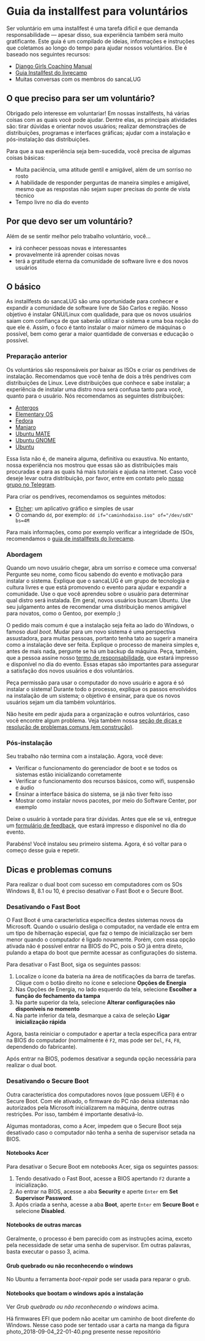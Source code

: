 # Guia da installfest para voluntários

Ser voluntário em uma installfest é uma tarefa difícil e que demanda
responsabilidade — apesar disso, sua experiência também será muito
gratificante. Este guia é um compilado de ideias, informações e instruções que
coletamos ao longo do tempo para ajudar nossos voluntários. Ele é baseado nos
seguintes recursos:

* [Django Girls Coaching Manual](https://coach.djangogirls.org/)
* [Guia Installfest do livrecamp](https://github.com/LivreCamp/documentos/wiki/Guia-Installfest)
* Muitas conversas com os membros do sancaLUG

## O que preciso para ser um voluntário?

Obrigado pelo interesse em voluntariar! Em nossas installfests, há várias
coisas com as quais você pode ajudar. Dentre elas, as principais atividades
são: tirar dúvidas e orientar novos usuários; realizar demonstrações de
distribuições, programas e interfaces gráficas; ajudar com a instalação e
pós-instalação das distribuições.

Para que a sua experiência seja bem-sucedida, você precisa de algumas coisas
básicas:

* Muita paciência, uma atitude gentil e amigável, além de um sorriso no rosto
* A habilidade de responder perguntas de maneira simples e amigável, mesmo que
  as respostas não sejam super precisas do ponte de vista técnico
* Tempo livre no dia do evento

## Por que devo ser um voluntário?

Além de se sentir melhor pelo trabalho voluntário, você…

* irá conhecer pessoas novas e interessantes
* provavelmente irá aprender coisas novas
* terá a gratitude eterna da comunidade de software livre e dos novos usuários

## O básico

As installfests do sancaLUG são uma oportunidade para conhecer e expandir a
comunidade de software livre de São Carlos e região. Nosso objetivo é instalar
GNU/Linux com qualidade, para que os novos usuários saiam com confiança de que
saberão utilizar o sistema e uma boa noção do que ele é. Assim, o foco é tanto
instalar o maior número de máquinas o possível, bem como gerar a maior
quantidade de conversas e educação o possível.

### Preparação anterior

Os voluntários são responsáveis por baixar as ISOs e criar os pendrives de
instalação. Recomendamos que você tenha de dois a três pendrives com
distribuições de Linux. Leve distribuições que conhece e sabe instalar; a
experiência de instalar uma distro nova será confusa tanto para você, quanto
para o usuário. Nós recomendamos as seguintes distribuições:

* [Antergos](https://antergos.com/)
* [Elementary OS](https://elementary.io/)
* [Fedora](https://getfedora.org/)
* [Manjaro](https://manjaro.org/)
* [Ubuntu MATE](https://ubuntu-mate.org/)
* [Ubuntu GNOME](https://ubuntugnome.org/)
* [Ubuntu](https://www.ubuntu.com/)

Essa lista não é, de maneira alguma, definitiva ou exaustiva. No entanto, nossa
experiência nos mostrou que essas são as distribuições mais procuradas e para
as quais há mais tutoriais e ajuda na internet. Caso você deseje levar outra
distribuição, por favor, entre em contato pelo [nosso grupo no
Telegram](https://t.me/sancaLUG).

Para criar os pendrives, recomendamos os seguintes métodos:

* [Etcher](https://etcher.io/): um aplicativo gráfico e simples de usar
* O comando `dd`, por exemplo: `dd if="caminhodaiso.iso" of="/dev/sdX" bs=4M`

Para mais informações, como por exemplo verificar a integridade de ISOs,
recomendamos o [guia de installfests do livrecamp][guia-livrecamp].

[guia-livrecamp]: https://github.com/LivreCamp/documentos/wiki/Guia-Installfest#verificando-integridade-da-iso

### Abordagem

Quando um novo usuário chegar, abra um sorriso e comece uma conversa! Pergunte
seu nome, como ficou sabendo do evento e motivação para instalar o sistema.
Explique que o sancaLUG é um grupo de tecnologia e cultura livres e que está
promovendo o evento para ajudar e expandir a comunidade. Use o que você
aprendeu sobre o usuário para determinar qual distro será instalada. Em geral,
novos usuários buscam Ubuntu. Use seu julgamento antes de recomendar uma
distribuição menos amigável para novatos, como o Gentoo, por exemplo ;)

O pedido mais comum é que a instalação seja feita ao lado do Windows, o famoso
_dual boot_. Mudar para um novo sistema é uma perspectiva assustadora, para
muitas pessoas, portanto tenha tato ao sugerir a maneira como a instalação deve
ser feita. Explique o processo de maneira simples e, antes de mais nada,
pergunte se há um backup da máquina. Peça, também, que a pessoa assine nosso
[termo de responsabilidade][termo-responsabilidade], que estará impresso e
disponível no dia do evento. Essas etapas são importantes para assegurar a
satisfação dos novos usuários e dos voluntários.

[termo-responsabilidade]: https://github.com/sancaLUG/documentos/raw/master/termo-responsabilidade.pdf

Peça permissão para usar o computador do novo usuário e agora é só instalar o
sistema! Durante todo o processo, explique os passos envolvidos na instalação
de um sistema; o objetivo é ensinar, para que os novos usuários sejam um dia
também voluntários.

Não hesite em pedir ajuda para a organização e outros voluntários, caso você
encontre algum problema. Veja também nossa [seção de dicas e resolução de
problemas comuns (em construção)](#dicas-e-problemas-comuns).

### Pós-instalação

Seu trabalho não termina com a instalação. Agora, você deve:

* Verificar o funcionamento do gerenciador de boot e se todos os sistemas estão
  inicializando corretamente
* Verificar o funcionamento dos recursos básicos, como wifi, suspensão e áudio
* Ensinar a interface básica do sistema, se já não tiver feito isso
* Mostrar como instalar novos pacotes, por meio do Software Center, por exemplo

Deixe o usuário à vontade para tirar dúvidas. Antes que ele se vá, entregue um
[formulário de feedback][formulario-feedback], que estará impresso e disponível
no dia do evento.

[formulario-feedback]: https://github.com/sancaLUG/feedback-forms/raw/master/feedback.pdf

Parabéns! Você instalou seu primeiro sistema. Agora, é só voltar para o começo
desse guia e repetir.

## Dicas e problemas comuns

Para realizar o dual boot com sucesso em computadores com os SOs Windows 8, 8.1
ou 10, é preciso desativar o Fast Boot e o Secure Boot.

### Desativando o Fast Boot

O Fast Boot é uma característica específica destes sistemas novos da Microsoft.
Quando o usuário desliga o computador, na verdade ele entra em um tipo de
hibernação especial, que faz o tempo de inicialização ser bem menor quando o
computador é ligado novamente. Porém, com essa opção ativada não é possível
entrar na BIOS do PC, pois o SO já entra direto, pulando a etapa do boot que
permite acessar as configurações do sistema.

Para desativar o Fast Boot, siga os seguintes passos:

1. Localize o ícone da bateria na área de notificações da barra de tarefas.
   Clique com o botão direito no ícone e selecione **Opções de Energia**
2. Nas Opções de Energia, no lado esquerdo da tela, selecione **Escolher a
   função do fechamento da tampa**
3. Na parte superior da tela, selecione **Alterar configurações não disponíveis
   no momento**
4. Na parte inferior da tela, desmarque a caixa de seleção **Ligar inicialização
   rápida**

Agora, basta reiniciar o computador e apertar a tecla específica para entrar na
BIOS do computador (normalmente é `F2`, mas pode ser `Del`, `F4`, `F8`,
dependendo do fabricante).

Após entrar na BIOS, podemos desativar a segunda opção necessária para realizar
o dual boot.

### Desativando o Secure Boot

Outra característica dos computadores novos (que possuem UEFI) é o Secure Boot.
Com ele ativado, o firmware do PC não deixa sistemas não autorizados pela
Microsoft inicializarem na máquina, dentre outras restrições. Por isso, também
é importante desativá-lo.

Algumas montadoras, como a Acer, impedem que o Secure Boot seja desativado caso
o computador não tenha a senha de supervisor setada na BIOS.

#### Notebooks Acer

Para desativar o Secure Boot em notebooks Acer, siga os seguintes passos:

1. Tendo desativado o Fast Boot, acesse a BIOS apertando `F2` durante a
   inicialização.
2. Ao entrar na BIOS, acesse a aba **Security** e aperte `Enter` em **Set
   Supervisor Password**.
3. Após criada a senha, acesse a aba **Boot**, aperte `Enter` em **Secure
   Boot** e selecione **Disabled**.

#### Notebooks de outras marcas

Geralmente, o processo é bem parecido com as instruções acima, exceto pela
necessidade de setar uma senha de supervisor. Em outras palavras, basta
executar o passo 3, acima.

#### Grub quebrado ou não reconhecendo o windows

No Ubuntu a ferramenta *boot-repair* pode ser usada para reparar o grub.

#### Notebooks que bootam o windows após a instalação

Ver *Grub quebrado ou não reconhecendo o windows* acima.

Há firmwares EFI que podem não aceitar um caminho de boot direfente do Windows. Nesse caso pode ser tentado usar a carta na manga da figura photo_2018-09-04_22-01-40.png presente nesse repositório
